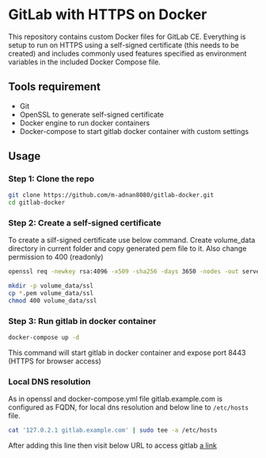 # GitLab with HTTPS on Docker
This repository contains custom Docker files for GitLab CE. Everything is setup to run on HTTPS using a self-signed certificate (this needs to be created) and includes commonly used features specified as environment variables in the included Docker Compose file.

## Tools requirement
- Git
- OpenSSL to generate self-signed certificate
- Docker engine to run docker containers
- Docker-compose to start gitlab docker container with custom settings

## Usage
### Step 1: Clone the repo
```sh
git clone https://github.com/m-adnan8080/gitlab-docker.git
cd gitlab-docker
```
### Step 2: Create a self-signed certificate
To create a silf-signed certificate use below command. Create volume_data directory in current folder and copy generated pem file to it. Also change permission to 400 (readonly)
```sh
openssl req -newkey rsa:4096 -x509 -sha256 -days 3650 -nodes -out server-cert.pem -keyout server-key.pem -subj "/C=PK/ST=ISB/L=ISB/O=Home-DC/OU=IT Department/CN=gitlab.example.com"

mkdir -p volume_data/ssl
cp *.pem volume_data/ssl
chmod 400 volume_data/ssl
```
### Step 3: Run gitlab in docker container
```sh
docker-compose up -d
```
This command will start gitlab in docker container and expose port 8443 (HTTPS for browser access)

### Local DNS resolution
As in openssl and docker-compose.yml file gitlab.example.com is configured as FQDN, for local dns resolution and below line to `/etc/hosts` file.
```sh
cat '127.0.2.1 gitlab.example.com' | sudo tee -a /etc/hosts
```
After adding this line then visit below URL to access gitlab [a link](https://gitlab.example.com)
